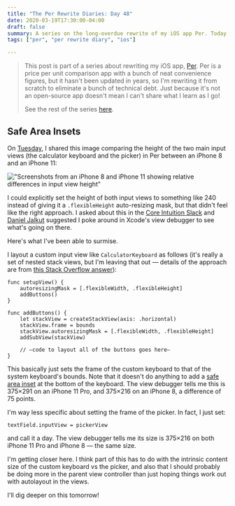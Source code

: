 ```yaml
---
title: "The Per Rewrite Diaries: Day 48"
date: 2020-03-19T17:30:00-04:00
draft: false
summary: A series on the long-overdue rewrite of my iOS app Per. Today, I investigate the input views.
tags: ["per", "per rewrite diary", "ios"]

---
```


> This post is part of a series about rewriting my iOS app, [Per](https://droppedbits.com/apps/per). Per is a price per unit comparison app with a bunch of neat convenience figures, but it hasn't been updated in years, so I'm rewriting it from scratch to eliminate a bunch of technical debt. Just because it's not an open-source app doesn't mean I can't share what I learn as I go!
> 
> See the rest of the series [here](/tags/per-rewrite-diary/).

## Safe Area Insets

On [Tuesday], I shared this image comparing the height of the two main input views (the calculator keyboard and the picker) in Per between an iPhone 8 and an iPhone 11:

!["Screenshots from an iPhone 8 and iPhone 11 showing relative differences in input view height"](/images/2020-03-17/input-view-bug.png)

I could explicitly set the height of both input views to something like 240 instead of giving it a `.flexibleHeight` auto-resizing mask, but that didn't feel like the right approach. I asked about this in the [Core Intuition Slack] and [Daniel Jalkut] suggested I poke around in Xcode's view debugger to see what's going on there.

Here's what I've been able to surmise.

I layout a custom input view like `CalculatorKeyboard` as follows (it's really a set of nested stack views, but I'm leaving that out — details of the approach are from [this Stack Overflow answer]):

```
func setupView() {
    autoresizingMask = [.flexibleWidth, .flexibleHeight]
    addButtons()
}

func addButtons() {
    let stackView = createStackView(axis: .horizontal)
    stackView.frame = bounds
    stackView.autoresizingMask = [.flexibleWidth, .flexibleHeight]
    addSubView(stackView)

    // —code to layout all of the buttons goes here—
}
```

This basically just sets the frame of the custom keyboard to that of the system keyboard's bounds. Note that it doesn't do anything to add a [safe area inset] at the bottom of the keyboard. The view debugger tells me this is 375&times;291 on an iPhone 11 Pro, and 375&times;216 on an iPhone 8, a difference of 75 points.

I'm way less specific about setting the frame of the picker. In fact, I just set:

```
textField.inputView = pickerView
```

and call it a day. The view debugger tells me its size is 375&times;216 on both iPhone 11 Pro and iPhone 8 — the same size.

I'm getting closer here. I think part of this has to do with the intrinsic content size of the custom keyboard vs the picker, and also that I should probably be doing more in the parent view controller than just hoping things work out with autolayout in the views.

I'll dig deeper on this tomorrow!


[Tuesday]: /post/per-diaries-day-46/
[Core Intuition Slack]: https://coreint.slack.com/archives/C04CSQVLS/p1584449762167100
[Daniel Jalkut]: https://red-sweater.com/
[this Stack Overflow answer]: https://stackoverflow.com/a/57275689
[safe area inset]: https://developer.apple.com/documentation/uikit/uiview/positioning_content_relative_to_the_safe_area